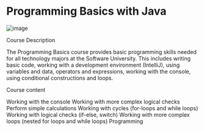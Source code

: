 # Programming Basics with Java

![image](https://user-images.githubusercontent.com/59611577/218263762-0bec308d-5279-4f5a-97a7-41f14a78e747.png)

Course Description

The Programming Basics course provides basic programming skills needed for all technology majors at the Software University. This includes writing basic code, working with a development environment (IntelliJ), using variables and data, operators and expressions, working with the console, using conditional constructions and loops.

Course content

Working with the console
Working with more complex logical checks
Perform simple calculations
Working with cycles (for-loops and while loops)
Working with logical checks (if-else, switch)
Working with more complex loops (nested for loops and while loops)
Programming

